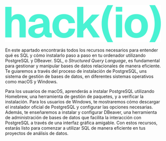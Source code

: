 <div style="text-align: center;">
  <img src="https://github.com/Hack-io-Data/Imagenes/blob/main/01-LogosHackio/logo_celeste@4x.png?raw=true" alt="esquema" />
</div>


En este apartado encontrarás todos los recursos necesarios para entender qué es SQL y cómo instalarlo paso a paso en tu ordenador utilizando PostgreSQL y DBeaver. SQL, o *Structured Query Language*, es fundamental para gestionar y manipular bases de datos relacionales de manera eficiente. Te guiaremos a través del proceso de instalación de PostgreSQL, uns sistema de gestión de bases de datos, en diferentes sistemas operativos como macOS y Windows.

Para los usuarios de macOS, aprenderás a instalar PostgreSQL utilizando Homebrew, una herramienta de gestión de paquetes, y a verificar la instalación. Para los usuarios de Windows, te mostraremos cómo descargar el instalador oficial de PostgreSQL y configurar las opciones necesarias. Además, te enseñaremos a instalar y configurar DBeaver, una herramienta de administración de bases de datos que facilita la interacción con PostgreSQL a través de una interfaz gráfica amigable. Con estos recursos, estarás listo para comenzar a utilizar SQL de manera eficiente en tus proyectos de análisis de datos.